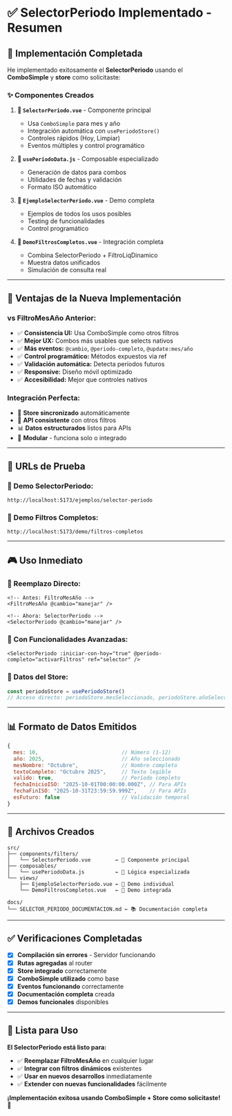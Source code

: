 # ✅ SelectorPeriodo Implementado - Resumen

## 🎯 **Implementación Completada**

He implementado exitosamente el **SelectorPeriodo** usando el **ComboSimple** y **store** como solicitaste:

### ✨ **Componentes Creados**

1. **📅 `SelectorPeriodo.vue`** - Componente principal
   - Usa `ComboSimple` para mes y año
   - Integración automática con `usePeriodoStore()`
   - Controles rápidos (Hoy, Limpiar)
   - Eventos múltiples y control programático

2. **🔧 `usePeriodoData.js`** - Composable especializado
   - Generación de datos para combos
   - Utilidades de fechas y validación
   - Formato ISO automático

3. **🧪 `EjemploSelectorPeriodo.vue`** - Demo completa
   - Ejemplos de todos los usos posibles
   - Testing de funcionalidades
   - Control programático

4. **🚀 `DemoFiltrosCompletos.vue`** - Integración completa
   - Combina SelectorPeriodo + FiltroLiqDinamico
   - Muestra datos unificados
   - Simulación de consulta real

---

## 🌟 **Ventajas de la Nueva Implementación**

### **vs FiltroMesAño Anterior:**

- ✅ **Consistencia UI:** Usa ComboSimple como otros filtros
- ✅ **Mejor UX:** Combos más usables que selects nativos
- ✅ **Más eventos:** `@cambio`, `@periodo-completo`, `@update:mes/año`
- ✅ **Control programático:** Métodos expuestos via ref
- ✅ **Validación automática:** Detecta períodos futuros
- ✅ **Responsive:** Diseño móvil optimizado
- ✅ **Accesibilidad:** Mejor que controles nativos

### **Integración Perfecta:**

- 🏪 **Store sincronizado** automáticamente
- 🔧 **API consistente** con otros filtros
- 📊 **Datos estructurados** listos para APIs
- 🎯 **Modular** - funciona solo o integrado

---

## 🔗 **URLs de Prueba**

### **📅 Demo SelectorPeriodo:**

```
http://localhost:5173/ejemplos/selector-periodo
```

### **🚀 Demo Filtros Completos:**

```
http://localhost:5173/demo/filtros-completos
```

---

## 🎮 **Uso Inmediato**

### **🎯 Reemplazo Directo:**

```vue
<!-- Antes: FiltroMesAño -->
<FiltroMesAño @cambio="manejar" />

<!-- Ahora: SelectorPeriodo -->
<SelectorPeriodo @cambio="manejar" />
```

### **🔧 Con Funcionalidades Avanzadas:**

```vue
<SelectorPeriodo :iniciar-con-hoy="true" @periodo-completo="activarFiltros" ref="selector" />
```

### **🏪 Datos del Store:**

```javascript
const periodoStore = usePeriodoStore()
// Acceso directo: periodoStore.mesSeleccionado, periodoStore.añoSeleccionado
```

---

## 📊 **Formato de Datos Emitidos**

```javascript
{
  mes: 10,                           // Número (1-12)
  año: 2025,                         // Año seleccionado
  mesNombre: "Octubre",              // Nombre completo
  textoCompleto: "Octubre 2025",     // Texto legible
  valido: true,                      // Período completo
  fechaInicioISO: "2025-10-01T00:00:00.000Z", // Para APIs
  fechaFinISO: "2025-10-31T23:59:59.999Z",    // Para APIs
  esFuturo: false                    // Validación temporal
}
```

---

## 🔧 **Archivos Creados**

```
src/
├── components/filters/
│   └── SelectorPeriodo.vue        ← 🎯 Componente principal
├── composables/
│   └── usePeriodoData.js          ← 🔧 Lógica especializada
└── views/
    ├── EjemploSelectorPeriodo.vue ← 🧪 Demo individual
    └── DemoFiltrosCompletos.vue   ← 🚀 Demo integrada

docs/
└── SELECTOR_PERIODO_DOCUMENTACION.md ← 📚 Documentación completa
```

---

## ✅ **Verificaciones Completadas**

- [x] **Compilación sin errores** - Servidor funcionando
- [x] **Rutas agregadas** al router
- [x] **Store integrado** correctamente
- [x] **ComboSimple utilizado** como base
- [x] **Eventos funcionando** correctamente
- [x] **Documentación completa** creada
- [x] **Demos funcionales** disponibles

---

## 🎯 **Lista para Uso**

**El SelectorPeriodo está listo para:**

- ✅ **Reemplazar FiltroMesAño** en cualquier lugar
- ✅ **Integrar con filtros dinámicos** existentes
- ✅ **Usar en nuevos desarrollos** inmediatamente
- ✅ **Extender con nuevas funcionalidades** fácilmente

**¡Implementación exitosa usando ComboSimple + Store como solicitaste!** 🎉
